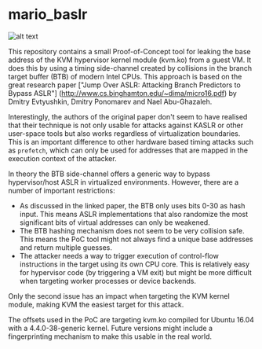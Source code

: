# mario_baslr

![alt text](https://github.com/felixwilhelm/mario_baslr/raw/master/baslr.png "mario_baslr output")


This repository contains a small Proof-of-Concept tool for leaking the base address of the KVM hypervisor kernel module (kvm.ko) from a guest VM. It does this by using a timing side-channel created by collisions in the branch target buffer (BTB) of modern Intel CPUs.
This approach is based on the great research paper ["Jump Over ASLR: Attacking Branch Predictors to Bypass ASLR"] (http://www.cs.binghamton.edu/~dima/micro16.pdf) by Dmitry Evtyushkin, Dmitry Ponomarev and Nael Abu-Ghazaleh. 

Interestingly, the authors of the original paper don't seem to have realised that their technique is not only usable for attacks against KASLR or other user-space tools but also works regardless of virtualization boundaries. This is an important difference to other hardware based timing
attacks such as `prefetch`, which can only be used for addresses that are mapped in the execution context of the attacker. 

In theory the BTB side-channel offers a generic way to bypass hypervisor/host ASLR in virtualized environments. However, there are a number of important restrictions:
* As discussed in the linked paper, the BTB only uses bits 0-30 as hash input. This means ASLR implementations that also randomize the most significant bits of virtual addresses can only be weakened.
* The BTB hashing mechanism does not seem to be very collision safe. This means the PoC tool might not always find a unique  base addresses and return multiple guesses.
* The attacker needs a way to trigger execution of control-flow instructions in the target using its own CPU core. This is relatively easy for hypervisor code (by triggering a VM exit) but might be more difficult when targeting worker processes or device backends.

Only the second issue has an impact when targeting the KVM kernel module, making KVM the easiest target for this attack. 

The offsets used in the PoC are targeting kvm.ko compiled for Ubuntu 16.04 with a 4.4.0-38-generic kernel. Future versions might 
include a fingerprinting mechanism to make this usable in the real world.
